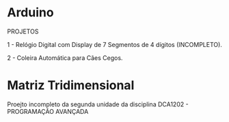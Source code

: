 # Arduino

PROJETOS

1 - Relógio Digital com Display de 7 Segmentos de 4 dígitos (INCOMPLETO).

2 - Coleira Automática para Cães Cegos.

# Matriz Tridimensional

Proejto incompleto da segunda unidade da disciplina DCA1202 - PROGRAMAÇÃO AVANÇADA
